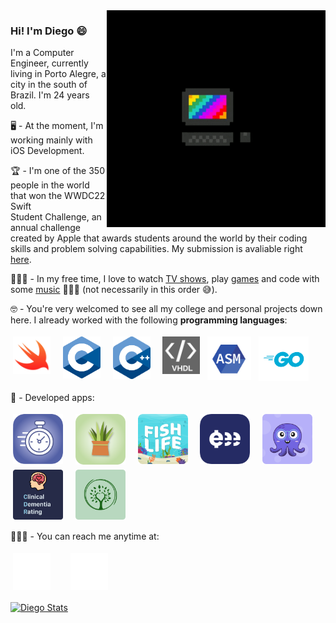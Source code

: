 
<img align="right" width="350px" src="https://github.com/DiegoHSO/DiegoHSO/blob/main/gifs/computer.gif"/>

### Hi! I'm Diego 😄

I'm a Computer Engineer, currently living in Porto Alegre, a city in the south of Brazil. I'm 24 years old.

🖥 - At the moment, I'm working mainly with iOS Development.

🏆 - I'm one of the 350 people in the world that won the WWDC22 Swift   
Student Challenge, an annual challenge created by Apple that awards students around the world by their coding skills and problem solving capabilities. My submission is avaliable right [here](https://github.com/DiegoHSO/DinnerRun).

🧑🏾‍🦱 - In my free time, I love to watch [TV shows](https://tvtime.com/r/1SL8x), play [games](https://psnprofiles.com/diegohxnrique) and code with some [music](https://open.spotify.com/user/12145887225) 👨🏽‍💻 (not necessarily in this order 😅).

🤓 - You're very welcomed to see all my college and personal projects down here. I already worked with the following **programming languages**:

<p align="left">
<img width="60px" src="https://github.com/DiegoHSO/DiegoHSO/blob/main/images/swift.png" title="Swift" style="vertical-align:top; margin:4px"/> &nbsp;
<img width="60px" src="https://github.com/DiegoHSO/DiegoHSO/blob/main/images/c.svg" title="C" style="vertical-align:top; margin:4px"/> &nbsp;
<img width="60px" src="https://github.com/DiegoHSO/DiegoHSO/blob/main/images/c%2B%2B.svg" title="C++" style="vertical-align:top; margin:4px"/> &nbsp;
<img width="60px" src="https://github.com/DiegoHSO/DiegoHSO/blob/main/images/vhdl.jpeg" title="VHDL" style="vertical-align:top; margin:4px"/> 
<img width="70px" src="https://github.com/DiegoHSO/DiegoHSO/blob/main/images/assembly.png" title="Assembly" style="vertical-align:top; margin:4px"/>  
<img width="80px" src="https://github.com/DiegoHSO/DiegoHSO/blob/main/images/go.png" title="Go" style="vertical-align:top; margin:4px"/>     

📱 - Developed apps: <br />

[<img width="80px" src="https://github.com/DiegoHSO/DiegoHSO/blob/main/images/zaitty.png" title="Zaitty" style="vertical-align:top; margin:4px" />](https://github.com/line-application/ios)&nbsp;&nbsp;
[<img width="80px" src="https://github.com/DiegoHSO/DiegoHSO/blob/main/images/GardenMinder.png" title="GardenMinder" style="vertical-align:top; margin:4px" />](https://apps.apple.com/us/app/gardenminder/id1582232316)&nbsp;&nbsp;
[<img width="80px" src="https://github.com/DiegoHSO/DiegoHSO/blob/main/images/fishlife.png" title="FishLife" style="vertical-align:top; margin:4px" />](https://apps.apple.com/us/app/fishlife/id1586180074)&nbsp;&nbsp;
[<img width="80px" src="https://github.com/DiegoHSO/DiegoHSO/blob/main/images/expensee.png" title="Expensee" style="vertical-align:top; margin:4px" />](https://testflight.apple.com/join/GaVYNQb5)&nbsp;&nbsp;
[<img width="80px" src="https://github.com/DiegoHSO/DiegoHSO/blob/main/images/skriva_icon.png" title="Skriva" style="vertical-align:top; margin:4px" />](https://apple.co/3Ai4E3A)&nbsp;&nbsp;
[<img width="80px" src="https://github.com/DiegoHSO/DiegoHSO/blob/main/images/cdr.png" title="Clinical Dementia Rating" style="vertical-align:top; margin:4px" />](https://testflight.apple.com/join/vCvP7h1s)&nbsp;&nbsp;
[<img width="80px" src="https://github.com/DiegoHSO/DiegoHSO/blob/main/images/cga-assessment.png" title="CGAssessment" style="vertical-align:top; margin:4px" />](https://testflight.apple.com/join/HExHWotG)

  
🙋🏽‍♂️ - You can reach me anytime at: <br />
  
[<img width="60px" src="https://github.com/DiegoHSO/DiegoHSO/blob/main/images/linkedin.png" title="LinkedIn" style="vertical-align:top; margin:4px" />](https://www.linkedin.com/in/diego-henrique-oliveira)&nbsp;&nbsp;&nbsp;&nbsp;&nbsp;
[<img width="60px" src="https://github.com/DiegoHSO/DiegoHSO/blob/main/images/instagram.svg" title="Instagram" style="vertical-align:top; margin:4px" />](https://www.instagram.com/diegohenrique._)  

  
[<img align="center" src="https://github-readme-stats.vercel.app/api?username=DiegoHSO&show_icons=true&theme=tokyonight" alt="Diego Stats" width="50%" />](https://github.com/DiegoHSO)
  
  
</p>
